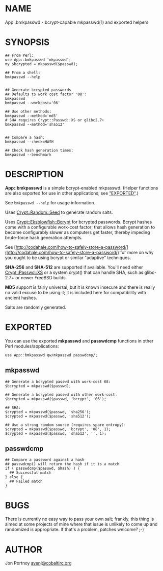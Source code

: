 # NAME

App::bmkpasswd - bcrypt-capable mkpasswd(1) and exported helpers

# SYNOPSIS

    ## From Perl:
    use App::bmkpasswd 'mkpasswd';
    my $bcrypted = mkpasswd($passwd);

    ## From a shell:
    bmkpasswd --help
    

    ## Generate bcrypted passwords
    ## Defaults to work cost factor '08':
    bmkpasswd
    bmkpasswd --workcost='06'

    ## Use other methods:
    bmkpasswd --method='md5'
    # SHA requires Crypt::Passwd::XS or glibc2.7+
    bmkpasswd --method='sha512'
    

    ## Compare a hash:
    bmkpasswd --check=HASH

    ## Check hash generation times:
    bmkpasswd --benchmark

# DESCRIPTION

__App::bmkpasswd__ is a simple bcrypt-enabled mkpasswd. (Helper functions 
are also exported for use in other applications; see ["EXPORTED"](#EXPORTED).)

See `bmkpasswd --help` for usage information.

Uses [Crypt::Random::Seed](http://search.cpan.org/perldoc?Crypt::Random::Seed) to generate random salts.

Uses [Crypt::Eksblowfish::Bcrypt](http://search.cpan.org/perldoc?Crypt::Eksblowfish::Bcrypt) for bcrypted passwords. Bcrypt hashes 
come with a configurable work-cost factor; that allows hash generation 
to become configurably slower as computers get faster, thereby 
impeding brute-force hash generation attempts.

See [http://codahale.com/how-to-safely-store-a-password/](http://codahale.com/how-to-safely-store-a-password/) for more 
on why you ought to be using bcrypt or similar "adaptive" techniques.

__SHA-256__ and __SHA-512__ are supported if available. You'll need 
either [Crypt::Passwd::XS](http://search.cpan.org/perldoc?Crypt::Passwd::XS) or a system crypt() that can handle SHA, 
such as glibc-2.7+ or newer FreeBSD builds.

__MD5__ support is fairly universal, but it is known insecure and there 
is really no valid excuse to be using it; it is included here for 
compatibility with ancient hashes.

Salts are randomly generated.

# EXPORTED

You can use the exported __mkpasswd__ and __passwdcmp__ functions in 
other Perl modules/applications:

    use App::bmkpasswd qw/mkpasswd passwdcmp/;

## mkpasswd

    ## Generate a bcrypted passwd with work-cost 08:
    $bcrypted = mkpasswd($passwd);

    ## Generate a bcrypted passwd with other work-cost:
    $bcrypted = mkpasswd($passwd, 'bcrypt', '06');

    ## SHA:
    $crypted = mkpasswd($passwd, 'sha256');
    $crypted = mkpasswd($passwd, 'sha512');

    ## Use a strong random source (requires spare entropy):
    $crypted = mkpasswd($passwd, 'bcrypt', '08', 1);
    $crypted = mkpasswd($passwd, 'sha512', '', 1);

## passwdcmp

    ## Compare a password against a hash
    ## passwdcmp() will return the hash if it is a match
    if ( passwdcmp($passwd, $hash) ) {
      ## Successful match
    } else {
      ## Failed match
    }

# BUGS

There is currently no easy way to pass your own salt; frankly, 
this thing is aimed at some projects of mine where that issue is 
unlikely to come up and randomized is appropriate. If that's a problem, 
patches welcome? ;-)

# AUTHOR

Jon Portnoy <avenj@cobaltirc.org>

